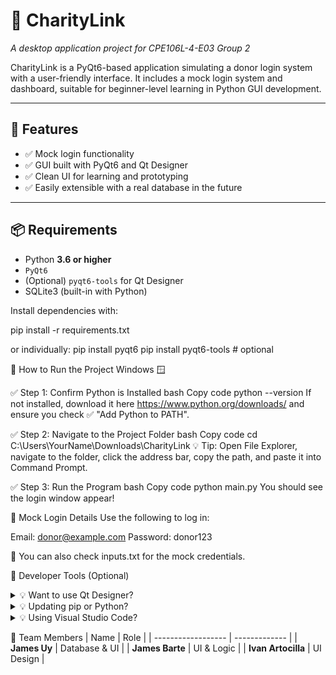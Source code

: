 # 🌟 CharityLink
*A desktop application project for CPE106L-4-E03 Group 2*

CharityLink is a PyQt6-based application simulating a donor login system with a user-friendly interface. It includes a mock login system and dashboard, suitable for beginner-level learning in Python GUI development.

---

## 🚀 Features

- ✅ Mock login functionality
- ✅ GUI built with PyQt6 and Qt Designer
- ✅ Clean UI for learning and prototyping
- ✅ Easily extensible with a real database in the future

---

## 📦 Requirements

- Python **3.6 or higher**  
- `PyQt6`  
- (Optional) `pyqt6-tools` for Qt Designer  
- SQLite3 (built-in with Python)

Install dependencies with:

pip install -r requirements.txt

or individually:
pip install pyqt6
pip install pyqt6-tools  # optional

🧭 How to Run the Project
Windows 🪟

✅ Step 1: Confirm Python is Installed
bash
Copy code
python --version
If not installed, download it here https://www.python.org/downloads/ and ensure you check ✅ "Add Python to PATH".

✅ Step 2: Navigate to the Project Folder
bash
Copy code
cd C:\Users\YourName\Downloads\CharityLink
💡 Tip: Open File Explorer, navigate to the folder, click the address bar, copy the path, and paste it into Command Prompt.

✅ Step 3: Run the Program
bash
Copy code
python main.py
You should see the login window appear!

🔐 Mock Login Details
Use the following to log in:

Email: donor@example.com
Password: donor123

📄 You can also check inputs.txt for the mock credentials.

🧰 Developer Tools (Optional)
<details> <summary>💡 Want to use Qt Designer?</summary>

Install the GUI designer tool with:

pip install pyqt6-tools

Then run it from your terminal:

pyqt6-tools designer

</details> <details> <summary>💡 Updating pip or Python?</summary>

python -m pip install --upgrade pip

</details> <details> <summary>💡 Using Visual Studio Code?</summary>

Install the "Python" extension

(Optional) Install "Qt for Visual Studio Tools"

Restart VS Code before running the app

</details>

👥 Team Members
| Name               | Role          |
| ------------------ | ------------- |
| **James Uy**       | Database & UI |
| **James Barte**    | UI & Logic    |
| **Ivan Artocilla** | UI Design     |

